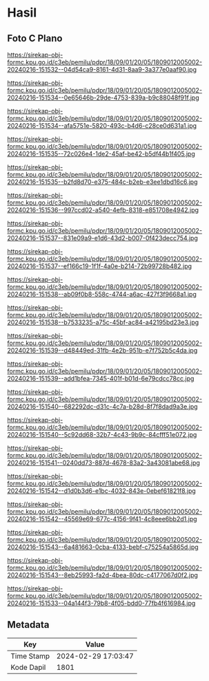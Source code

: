 # Hasil

## Foto C Plano

https://sirekap-obj-formc.kpu.go.id/c3eb/pemilu/pdpr/18/09/01/20/05/1809012005002-20240216-151532--04d54ca9-8161-4d31-8aa9-3a377e0aaf90.jpg

https://sirekap-obj-formc.kpu.go.id/c3eb/pemilu/pdpr/18/09/01/20/05/1809012005002-20240216-151534--0e65646b-29de-4753-839a-b9c88048f91f.jpg

https://sirekap-obj-formc.kpu.go.id/c3eb/pemilu/pdpr/18/09/01/20/05/1809012005002-20240216-151534--afa5751e-5820-493c-b4d6-c28ce0d631a1.jpg

https://sirekap-obj-formc.kpu.go.id/c3eb/pemilu/pdpr/18/09/01/20/05/1809012005002-20240216-151535--72c026e4-1de2-45af-be42-b5df44b1f405.jpg

https://sirekap-obj-formc.kpu.go.id/c3eb/pemilu/pdpr/18/09/01/20/05/1809012005002-20240216-151535--b2fd8d70-e375-484c-b2eb-e3ee1dbd16c6.jpg

https://sirekap-obj-formc.kpu.go.id/c3eb/pemilu/pdpr/18/09/01/20/05/1809012005002-20240216-151536--997ccd02-a540-4efb-8318-e851708e4942.jpg

https://sirekap-obj-formc.kpu.go.id/c3eb/pemilu/pdpr/18/09/01/20/05/1809012005002-20240216-151537--831e09a9-e1d6-43d2-b007-0f423decc754.jpg

https://sirekap-obj-formc.kpu.go.id/c3eb/pemilu/pdpr/18/09/01/20/05/1809012005002-20240216-151537--ef166c19-1f1f-4a0e-b214-72b99728b482.jpg

https://sirekap-obj-formc.kpu.go.id/c3eb/pemilu/pdpr/18/09/01/20/05/1809012005002-20240216-151538--ab09f0b8-558c-4744-a6ac-427f3f9668a1.jpg

https://sirekap-obj-formc.kpu.go.id/c3eb/pemilu/pdpr/18/09/01/20/05/1809012005002-20240216-151538--b7533235-a75c-45bf-ac84-a42195bd23e3.jpg

https://sirekap-obj-formc.kpu.go.id/c3eb/pemilu/pdpr/18/09/01/20/05/1809012005002-20240216-151539--d48449ed-31fb-4e2b-951b-e7f752b5c4da.jpg

https://sirekap-obj-formc.kpu.go.id/c3eb/pemilu/pdpr/18/09/01/20/05/1809012005002-20240216-151539--add1bfea-7345-401f-b01d-6e79cdcc78cc.jpg

https://sirekap-obj-formc.kpu.go.id/c3eb/pemilu/pdpr/18/09/01/20/05/1809012005002-20240216-151540--682292dc-d31c-4c7a-b28d-8f7f8dad9a3e.jpg

https://sirekap-obj-formc.kpu.go.id/c3eb/pemilu/pdpr/18/09/01/20/05/1809012005002-20240216-151540--5c92dd68-32b7-4c43-9b9c-84cfff51e072.jpg

https://sirekap-obj-formc.kpu.go.id/c3eb/pemilu/pdpr/18/09/01/20/05/1809012005002-20240216-151541--0240dd73-887d-4678-83a2-3a43081abe68.jpg

https://sirekap-obj-formc.kpu.go.id/c3eb/pemilu/pdpr/18/09/01/20/05/1809012005002-20240216-151542--d1d0b3d6-e1bc-4032-843e-0ebef61821f8.jpg

https://sirekap-obj-formc.kpu.go.id/c3eb/pemilu/pdpr/18/09/01/20/05/1809012005002-20240216-151542--45569e69-677c-4156-9f41-4c8eee6bb2d1.jpg

https://sirekap-obj-formc.kpu.go.id/c3eb/pemilu/pdpr/18/09/01/20/05/1809012005002-20240216-151543--6a481663-0cba-4133-bebf-c75254a5865d.jpg

https://sirekap-obj-formc.kpu.go.id/c3eb/pemilu/pdpr/18/09/01/20/05/1809012005002-20240216-151543--8eb25993-fa2d-4bea-80dc-c4177067d0f2.jpg

https://sirekap-obj-formc.kpu.go.id/c3eb/pemilu/pdpr/18/09/01/20/05/1809012005002-20240216-151533--04a144f3-79b8-4f05-bdd0-77fb4f616984.jpg


## Metadata

| Key        | Value               |
| ---------- | ------------------- |
| Time Stamp | 2024-02-29 17:03:47 |
| Kode Dapil | 1801                |



